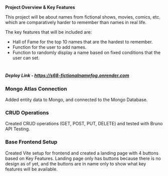 **Project Overview & Key Features**

This project will be about names from fictional shows, movies, comics, etc. which are comparatively harder to remember than names in real life.

The key features that will be included are:

- Hall of Fame for the top 10 names that are the hardest to remember.
- Function for the user to add names.
- Function to randomly display a name based on fixed conditions that the user can set.

#

##### Deploy Link - https://s68-fictionalnamefog.onrender.com

### Mongo Atlas Connection
Added entity data to Mongo, and connected to the Mongo Database.

### CRUD Operations
Created CRUD operations (GET, POST, PUT, DELETE) and tested with Bruno API Testing.

### Base Frontend Setup
Created Vite setup for frontend and created a landing page with 4 buttons based on Key Features.
Landing page only has buttons because there is no design as of yet, and the buttons are in name only to show what key features will be available.